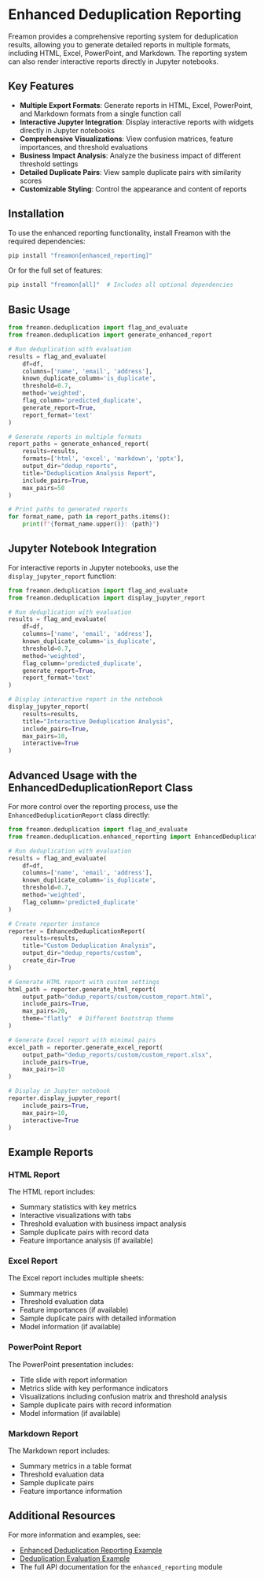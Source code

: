 # Enhanced Deduplication Reporting

Freamon provides a comprehensive reporting system for deduplication results, allowing you to generate detailed reports in multiple formats, including HTML, Excel, PowerPoint, and Markdown. The reporting system can also render interactive reports directly in Jupyter notebooks.

## Key Features

- **Multiple Export Formats**: Generate reports in HTML, Excel, PowerPoint, and Markdown formats from a single function call
- **Interactive Jupyter Integration**: Display interactive reports with widgets directly in Jupyter notebooks
- **Comprehensive Visualizations**: View confusion matrices, feature importances, and threshold evaluations
- **Business Impact Analysis**: Analyze the business impact of different threshold settings
- **Detailed Duplicate Pairs**: View sample duplicate pairs with similarity scores
- **Customizable Styling**: Control the appearance and content of reports

## Installation

To use the enhanced reporting functionality, install Freamon with the required dependencies:

```bash
pip install "freamon[enhanced_reporting]"
```

Or for the full set of features:

```bash
pip install "freamon[all]"  # Includes all optional dependencies
```

## Basic Usage

```python
from freamon.deduplication import flag_and_evaluate
from freamon.deduplication import generate_enhanced_report

# Run deduplication with evaluation
results = flag_and_evaluate(
    df=df,
    columns=['name', 'email', 'address'],
    known_duplicate_column='is_duplicate',
    threshold=0.7,
    method='weighted',
    flag_column='predicted_duplicate',
    generate_report=True,
    report_format='text'
)

# Generate reports in multiple formats
report_paths = generate_enhanced_report(
    results=results,
    formats=['html', 'excel', 'markdown', 'pptx'],
    output_dir="dedup_reports",
    title="Deduplication Analysis Report",
    include_pairs=True,
    max_pairs=50
)

# Print paths to generated reports
for format_name, path in report_paths.items():
    print(f"{format_name.upper()}: {path}")
```

## Jupyter Notebook Integration

For interactive reports in Jupyter notebooks, use the `display_jupyter_report` function:

```python
from freamon.deduplication import flag_and_evaluate
from freamon.deduplication import display_jupyter_report

# Run deduplication with evaluation
results = flag_and_evaluate(
    df=df,
    columns=['name', 'email', 'address'],
    known_duplicate_column='is_duplicate',
    threshold=0.7,
    method='weighted',
    flag_column='predicted_duplicate',
    generate_report=True,
    report_format='text'
)

# Display interactive report in the notebook
display_jupyter_report(
    results=results,
    title="Interactive Deduplication Analysis",
    include_pairs=True,
    max_pairs=10,
    interactive=True
)
```

## Advanced Usage with the EnhancedDeduplicationReport Class

For more control over the reporting process, use the `EnhancedDeduplicationReport` class directly:

```python
from freamon.deduplication import flag_and_evaluate
from freamon.deduplication.enhanced_reporting import EnhancedDeduplicationReport

# Run deduplication with evaluation
results = flag_and_evaluate(
    df=df,
    columns=['name', 'email', 'address'],
    known_duplicate_column='is_duplicate',
    threshold=0.7,
    method='weighted',
    flag_column='predicted_duplicate'
)

# Create reporter instance
reporter = EnhancedDeduplicationReport(
    results=results,
    title="Custom Deduplication Analysis",
    output_dir="dedup_reports/custom",
    create_dir=True
)

# Generate HTML report with custom settings
html_path = reporter.generate_html_report(
    output_path="dedup_reports/custom/custom_report.html",
    include_pairs=True,
    max_pairs=20,
    theme="flatly"  # Different bootstrap theme
)

# Generate Excel report with minimal pairs
excel_path = reporter.generate_excel_report(
    output_path="dedup_reports/custom/custom_report.xlsx",
    include_pairs=True,
    max_pairs=10
)

# Display in Jupyter notebook
reporter.display_jupyter_report(
    include_pairs=True,
    max_pairs=10,
    interactive=True
)
```

## Example Reports

### HTML Report
The HTML report includes:
- Summary statistics with key metrics
- Interactive visualizations with tabs
- Threshold evaluation with business impact analysis
- Sample duplicate pairs with record data
- Feature importance analysis (if available)

### Excel Report
The Excel report includes multiple sheets:
- Summary metrics
- Threshold evaluation data
- Feature importances (if available)
- Sample duplicate pairs with detailed information
- Model information (if available)

### PowerPoint Report
The PowerPoint presentation includes:
- Title slide with report information
- Metrics slide with key performance indicators
- Visualizations including confusion matrix and threshold analysis
- Sample duplicate pairs with record information
- Model information (if available)

### Markdown Report
The Markdown report includes:
- Summary metrics in a table format
- Threshold evaluation data
- Sample duplicate pairs
- Feature importance information

## Additional Resources

For more information and examples, see:
- [Enhanced Deduplication Reporting Example](examples/enhanced_deduplication_reporting_example.py)
- [Deduplication Evaluation Example](examples/deduplication_evaluation_example.py)
- The full API documentation for the `enhanced_reporting` module